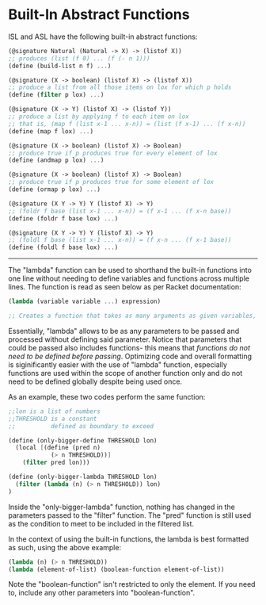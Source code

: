 # Built-In Abstract Functions

ISL and ASL have the following built-in abstract functions:

```scheme
(@signature Natural (Natural -> X) -> (listof X))
;; produces (list (f 0) ... (f (- n 1)))
(define (build-list n f) ...)

(@signature (X -> boolean) (listof X) -> (listof X))
;; produce a list from all those items on lox for which p holds
(define (filter p lox) ...)

(@signature (X -> Y) (listof X) -> (listof Y))
;; produce a list by applying f to each item on lox
;; that is, (map f (list x-1 ... x-n)) = (list (f x-1) ... (f x-n))
(define (map f lox) ...)

(@signature (X -> boolean) (listof X) -> Boolean)
;; produce true if p produces true for every element of lox
(define (andmap p lox) ...)

(@signature (X -> boolean) (listof X) -> Boolean)
;; produce true if p produces true for some element of lox
(define (ormap p lox) ...)

(@signature (X Y -> Y) Y (listof X) -> Y)
;; (foldr f base (list x-1 ... x-n)) = (f x-1 ... (f x-n base))
(define (foldr f base lox) ...)

(@signature (X Y -> Y) Y (listof X) -> Y)
;; (foldl f base (list x-1 ... x-n)) = (f x-n ... (f x-1 base))
(define (foldl f base lox) ...)
```
------------------------------
The "lambda" function can be  used to shorthand the built-in functions into one line without needing to define variables and functions across multiple lines. The function is read as seen below as per Racket documentation:

```scheme
(lambda (variable variable ...) expression)

;; Creates a function that takes as many arguments as given variables, and whose body is expression.
```

Essentially, "lambda" allows to be as any parameters to be passed and processed without defining said parameter. Notice that parameters that could be passed also includes functions- this means that *functions do not need to be defined before passing*. Optimizing code and overall formatting is siginificantly easier with the use of "lambda" function, especially functions are used within the scope of another function only and do not need to be defined globally despite being used once.

As an example, these two codes perform the same function:

```scheme
;;lon is a list of numbers
;;THRESHOLD is a constant
;;          defined as boundary to exceed

(define (only-bigger-define THRESHOLD lon)
  (local [(define (pred n) 
            (> n THRESHOLD))]    
    (filter pred lon)))

(define (only-bigger-lambda THRESHOLD lon)
  (filter (lambda (n) (> n THRESHOLD)) lon)
)
```
Inside the "only-bigger-lambda" function, nothing has changed in the parameters passed to the "filter" function. The "pred" function is still used as the condition to meet to be included in the filtered list.

In the context of using the built-in functions, the lambda is best formatted as such, using the above example:
```scheme
(lambda (n) (> n THRESHOLD))
(lambda (element-of-list) (boolean-function element-of-list))
```
Note the "boolean-function" isn't restricted to only the element. If you need to, include any other parameters into "boolean-function".